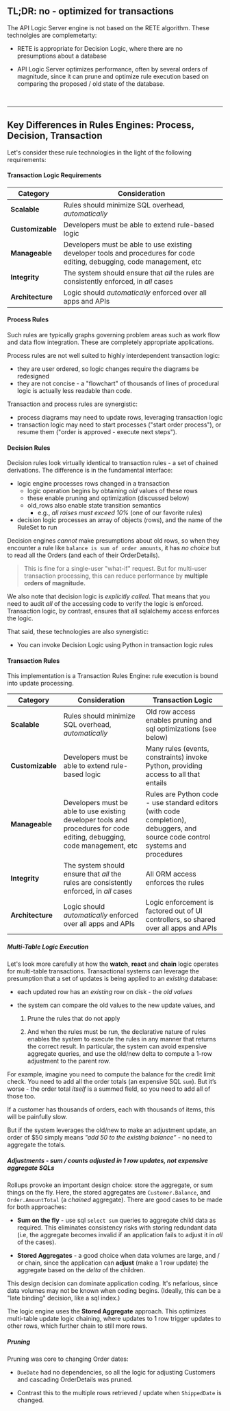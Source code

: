 ## TL;DR: no - optimized for transactions

The API Logic Server engine is not based on the RETE algorithm.  These technolgies are complemetarty:

* RETE is appropriate for Decision Logic, where there are no presumptions about a database

* API Logic Server optimizes performance, often by several orders of magnitude, since it can prune and optimize rule execution based on comparing the proposed / old state of the database.

&nbsp;

---

## Key Differences in Rules Engines: Process, Decision, Transaction
Let's consider these rule technologies in the light of the following requirements:


#### Transaction Logic Requirements

| Category |      Consideration    |
| ------------- | ------------- |
| **Scalable** | Rules should minimize SQL overhead, _automatically_ |
| **Customizable** | Developers must be able to extend rule-based logic |
| **Manageable** | Developers must be able to use existing developer tools and procedures for code editing, debugging, code management, etc |
| **Integrity** | The system should ensure that *all* the rules are consistently enforced, in *all* cases |
| **Architecture** | Logic should _automatically_ enforced over all apps and APIs |


#### Process Rules

Such rules are typically graphs governing problem areas such as work flow and
data flow integration.  These are completely appropriate applications.

Process rules are not well suited to highly interdependent transaction logic:
* they are user ordered, so logic changes require the diagrams be redesigned
* they are not concise - a "flowchart" of thousands of lines of procedural logic
is actually less readable than code.

Transaction and process rules are synergistic:
* process diagrams may need to update rows, leveraging transaction logic
* transaction logic may need to start processes ("start order process"),
or resume them ("order is approved - execute next steps").

#### Decision Rules

Decision rules look virtually identical to transaction rules -
a set of chained derivations.  The difference is in the fundamental
interface:
* logic engine processes rows changed in a transaction
   * logic operation begins by obtaining _old_ values of these rows
   * these enable pruning and optimization (discussed below)
   * old_rows also enable state transition semantics
      * e.g., _all raises must exceed 10%_
   (one of our favorite rules)
* decision logic processes an array of objects (rows),
and the name of the RuleSet to run

Decision engines _cannot_ make presumptions about old rows,
so when they encounter a rule like `balance is sum of order amounts`,
it has _no choice_ but to read all the Orders (and each of
their OrderDetails).

> This is fine for a single-user "what-if" request.  But
> for multi-user transaction processing, this can
> reduce performance by __multiple orders of magnitude.__

We also note that decision logic is _explicitly called_.  That
means that you need to audit _all_ of the accessing code
to verify the logic is enforced.  Transaction logic, by contrast,
ensures that all sqlalchemy access enforces the logic.

That said, these technologies are also synergistic:

* You can invoke Decision Logic using Python in transaction logic rules

#### Transaction Rules
This implementation is a Transaction Rules Engine:
rule execution is bound into update processing.

| Category |      Consideration    | Transaction Logic |
| ------------- | ------------- | ----------- |
| **Scalable** | Rules should minimize SQL overhead, _automatically_ | Old row access enables pruning and sql optimizations (see below) |
| **Customizable** | Developers must be able to extend rule-based logic | Many rules (events, constraints) invoke Python, providing access to all that entails |
| **Manageable** | Developers must be able to use existing developer tools and procedures for code editing, debugging, code management, etc | Rules are Python code - use standard editors (with code completion), debuggers, and source code control systems and procedures |
| **Integrity** | The system should ensure that *all* the rules are consistently enforced, in *all* cases | All ORM access enforces the rules |
| **Architecture** | Logic should _automatically_ enforced over all apps and APIs | Logic enforcement is factored out of UI controllers, so shared over all apps and APIs |

##### Multi-Table Logic Execution
Let's look more carefully at how the
__watch__, __react__ and __chain__ logic
operates for multi-table transactions.
Transactional systems can leverage the presumption that
a set of updates is being applied to an _existing_ database:

* each updated row has an _existing_ row on disk - the _old values_

* the system can compare the old values to the new update values, and

   1. Prune the rules that do not apply

   1. And when the rules must be run, the declarative nature of rules enables the system to execute the rules in any manner that returns the correct result.  In particular, the system can avoid expensive aggregate queries, and use the old/new delta to compute a 1-row adjustment to the parent row.

For example, imagine you need to compute the balance for the credit limit check.  You need to add all the order totals (an expensive SQL `sum`).  But it’s worse - the order total _itself_ is a summed field, so you need to add all of those too.

If a customer has thousands of orders, each with thousands of items, this will be painfully slow.

But if the system leverages the old/new to make an adjustment update, an order of $50 simply means _”add 50 to the existing balance”_ - no need to aggregate the totals.
 
##### Adjustments - sum / counts adjusted in 1 row updates, not expensive aggregate SQLs
Rollups provoke an important design choice: store the aggregate,
or sum things on the fly.  Here, the stored aggregates are `Customer.Balance`, and `Order.AmountTotal`
(a *chained* aggregate).  There are good cases to be made for both approaches:

   - **Sum on the fly** - use sql `select sum` queries to aggregate child data as required.
   This eliminates consistency risks with storing redundant data
   (i.e, the aggregate becomes invalid if an application fails to
   adjust it in *all* of the cases).
   
   - **Stored Aggregates** - a good choice when data volumes are large, and / or chain,
   since the application can **adjust** (make a 1 row update) the aggregate based on the
   *delta* of the children.

This design decision can dominate application coding.  It's nefarious,
since data volumes may not be known when coding begins.  (Ideally, this can be
a "late binding" decision, like a sql index.)

The logic engine uses the **Stored Aggregate** approach.  This optimizes
multi-table update logic chaining, where updates to 1 row
trigger updates to other rows, which further chain to still more rows.


##### Pruning

Pruning was core to changing Order dates:

* `DueDate` had no dependencies, so all the logic for adjusting Customers and cascading OrderDetails was pruned.

* Contrast this to the multiple rows retrieved / update when `ShippedDate` is changed.